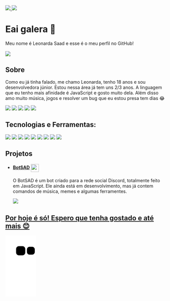 <div>
<a href="https://github.com/LeonardaSaad">
<img height="160em" src="https://github-readme-stats.vercel.app/api?username=LeonardaSaad&show_icons=true&theme=dark"/>
<img height="160em" src="https://github-readme-stats.vercel.app/api/top-langs/?username=LeonardaSaad&show_icons=true&theme=dark&langs_count=5&layout=compact"/>
</div>


<h1>
    <a>Eai galera 👋</a>
</h1>
<p> Meu nome é Leonarda Saad e esse é o meu perfil no GitHub!</p>
<img src="https://media.giphy.com/media/hTh9bSbUPWMWk/giphy.gif" align="center"/>



<h2 class="sobre">
    <a>Sobre</a>
</h2>
	 <p>Como eu já tinha falado, me chamo Leonarda, tenho 18 anos e sou desenvolvedora júnior. Estou nessa área já tem uns 2/3 anos. A linguagem que eu tenho mais afinidade é JavaScript e gosto muito dela. Além disso amo muito música, jogos e resolver um bug que eu estou presa tem dias 😂</p>
   

<div>
<a href = "mailto:saad.leonarda@gmail.com"><img src="https://img.shields.io/badge/Gmail-DB4437?style=for-the-badge&logo=gmail&logoColor=white" target="_blank"></a>
<a href="https://instagram.com/leonarda_saad/" target="_blank"><img src="https://img.shields.io/badge/-Instagram-%23E4405F?style=for-the-badge&logo=instagram&logoColor=white" target="_blank"></a>	
<a href="https://www.twitch.tv/leosaad" target="_blank"><img src="https://img.shields.io/badge/Twitch-9146FF?style=for-the-badge&logo=twitch&logoColor=white" target="_blank"></a>	
<a href="https://twitter.com/Leonarda_Saad" target="_blank"><img src="https://img.shields.io/badge/Twitter-1DA1F2?style=for-the-badge&logo=twitter&logoColor=white" target="_blank"></a> 	
<a href="https://www.linkedin.com/in/leonarda-saad/" target="_blank"><img src="https://img.shields.io/badge/-LinkedIn-%230077B5?style=for-the-badge&logo=linkedin&logoColor=white" target="_blank"></a> 	
</div>
   

<h2>Tecnologias e Ferramentas:</h2>
  <p>
	<img height="45" src="https://cdn.jsdelivr.net/gh/devicons/devicon/icons/javascript/javascript-plain.svg" />
	<img height="45" src="https://cdn.jsdelivr.net/gh/devicons/devicon/icons/nodejs/nodejs-original.svg" />
	<img height="45" src="https://cdn.jsdelivr.net/gh/devicons/devicon/icons/npm/npm-original-wordmark.svg" />
	<img height="45" src="https://cdn.jsdelivr.net/gh/devicons/devicon/icons/html5/html5-original.svg" />
	<img height="45" src="https://cdn.jsdelivr.net/gh/devicons/devicon/icons/css3/css3-original.svg" />
	<img height="45" src="https://cdn.jsdelivr.net/gh/devicons/devicon/icons/git/git-original.svg" />
	<img height="45" src="https://cdn.jsdelivr.net/gh/devicons/devicon/icons/github/github-original.svg" />
	<img height="45" src="https://cdn.jsdelivr.net/gh/devicons/devicon/icons/figma/figma-original.svg" />
	<img height="45" src="https://cdn.jsdelivr.net/gh/devicons/devicon/icons/vscode/vscode-original.svg" />
	  
  </p>
  
<h2 class="projetos"> <a>Projetos</a> </h2>

<ul>
  
  <li><h4>
    <a href="https://github.com/LeonardaSaad/BotSAD">BotSAD</a>
    <img src="https://i.imgur.com/pSovA7C.png" width="25" height="25" align="center">
  </h4></li>
	<p>O BotSAD é um bot criado para a rede social Discord, totalmente feito em JavaScript. Ele ainda está em desenvolvimento, mas já contem comandos de música, memes e          algumas ferramentes.</p>
	<div>
	<a href="https://github.com/LeonardaSaad/BotSAD">
	<img height="105em" src="https://github-readme-stats.vercel.app/api/pin/?username=LeonardaSaad&repo=BotSAD&show_icons=true&theme=dark"/>
	</div>

  
  
</ul>



<h2>Por hoje é só! Espero que tenha gostado e até mais 😊</h2>

![Snake animation](https://github.com/LeonardaSaad/LeonardaSaad/blob/output/github-contribution-grid-snake.svg)



